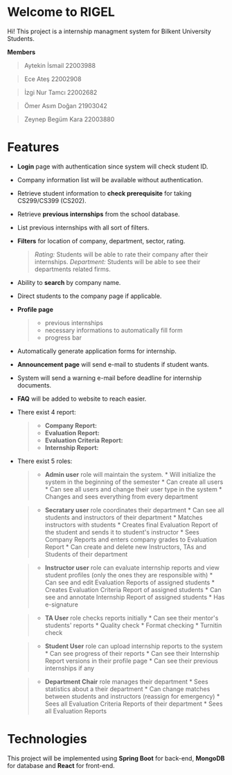 # Welcome to RIGEL

Hi! This project is a internship managment system for Bilkent University Students.

**Members**
> Aytekin İsmail 22003988

> Ece Ateş 22002908

> İzgi Nur Tamcı 22002682

> Ömer Asım Doğan 21903042

> Zeynep Begüm Kara 22003880


# Features

 -   **Login** page with authentication since system will check student ID.
    
-   Company information list will be available without authentication.
    
-   Retrieve student information to **check prerequisite** for taking CS299/CS399 (CS202).
    
-   Retrieve **previous internships** from the school database.
    
-   List previous internships with all sort of filters.
    
-   **Filters** for location of company, department, sector, rating.

	> *Rating:*  Students will be able to rate their company after their internships.
	> *Department:* Students will be able to see their departments related firms.

-   Ability to **search** by company name.

-   Direct students to the company page if applicable.

-   **Profile page**
	>  - previous internships
	> - necessary informations to automatically fill form
	> - progress bar

-   Automatically generate application forms for internship.
    
-   **Announcement page** will send e-mail to students if student wants.

-   System will send a warning e-mail before deadline for internship documents.
    
-   **FAQ** will be added to website to reach easier.
    
-   There exist 4 report:
   	> - **Company Report:** 
	> - **Evaluation Report:** 
	> - **Evaluation Criteria Report:**
	> - **Internship Report:**
	
-   There exist 5 roles:
	> -  **Admin user** role will maintain the system.
		* Will initialize the system in the beginning of the semester
		* Can create all users
		* Can see all users and change their user type in the system
		* Changes and sees everything from every department
		
	> - **Secratary user** role coordinates their department
		* Can see all students and instructors of their department
		* Matches instructors with students
		* Creates final Evaluation Report of the student and sends it to student's instructor
		* Sees Company Reports and enters company grades to Evaluation Report
		* Can create and delete new Instructors, TAs and Students of their department

	> -  **Instructor user** role can evaluate internship reports and view student profiles (only the ones they are responsible with)
		* Can see and edit Evaluation Reports of assigned students
		* Creates Evaluation Criteria Report of assigned students
		* Can see and annotate Internship Report of assigned students
		* Has e-signature
		
	> - **TA User** role checks reports initially 
		* Can see their mentor's students' reports
	 	* Quality check
		* Format checking
		* Turnitin check
	
	> - **Student User** role can upload internship reports to the system
		* Can see progress of their reports
		* Can see their Internship Report versions in their profile page
		* Can see their previous internships if any


	>- **Department Chair** role manages their department
		* Sees statistics about a their department
		* Can change matches between students and instructors (reassign for emergency)
		* Sees all Evaluation Criteria Reports of their department
		* Sees all Evaluation Reports
	

# Technologies
This project will be implemented using **Spring Boot** for back-end, **MongoDB** for database and **React** for front-end.
